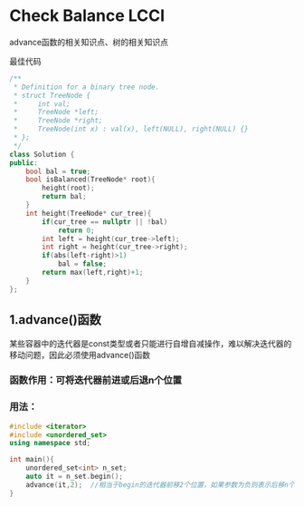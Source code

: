 # Check Balance LCCI
advance函数的相关知识点、树的相关知识点

最佳代码
```cpp
/**
 * Definition for a binary tree node.
 * struct TreeNode {
 *     int val;
 *     TreeNode *left;
 *     TreeNode *right;
 *     TreeNode(int x) : val(x), left(NULL), right(NULL) {}
 * };
 */
class Solution {
public:
    bool bal = true;
    bool isBalanced(TreeNode* root){
        height(root);
        return bal;
    }
    int height(TreeNode* cur_tree){
        if(cur_tree == nullptr || !bal)
            return 0;
        int left = height(cur_tree->left);
        int right = height(cur_tree->right);
        if(abs(left-right)>1)
            bal = false;
        return max(left,right)+1;
    }
};
```
## 1.advance()函数
某些容器中的迭代器是const类型或者只能进行自增自减操作，难以解决迭代器的移动问题，因此必须使用advance()函数  
### 函数作用：可将迭代器前进或后退n个位置  
### 用法：
```cpp
#include <iterator>
#include <unordered_set>
using namespace std;

int main(){
    unordered_set<int> n_set;
    auto it = n_set.begin();
    advance(it,2);  //相当于begin的迭代器前移2个位置，如果参数为负则表示后移n个位置
}
```
